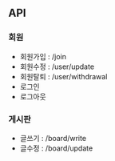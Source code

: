 ## API

### 회원
* 회원가입 : /join
* 회원수정 : /user/update
* 회원탈퇴 : /user/withdrawal
* 로그인 
* 로그아웃 

### 게시판 
* 글쓰기 : /board/write
* 글수정 : /board/update
